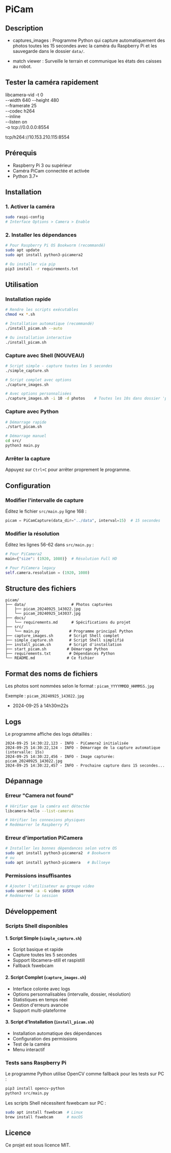 # PiCam

## Description
- captures_images : Programme Python qui capture automatiquement des photos toutes les 15 secondes avec la caméra du Raspberry Pi et les sauvegarde dans le dossier `data/`.

- match viewer : Surveille le terrain et communique les états des caisses au robot.

## Tester la caméra rapidement

libcamera-vid -t 0 \
  --width 640 --height 480 \
  --framerate 25 \
  --codec h264 \
  --inline \
  --listen on \
  -o tcp://0.0.0.0:8554

tcp/h264://10.153.210.115:8554

## Prérequis
- Raspberry Pi 3 ou supérieur
- Caméra PiCam connectée et activée
- Python 3.7+

## Installation

### 1. Activer la caméra
```bash
sudo raspi-config
# Interface Options > Camera > Enable
```

### 2. Installer les dépendances
```bash
# Pour Raspberry Pi OS Bookworm (recommandé)
sudo apt update
sudo apt install python3-picamera2

# Ou installer via pip
pip3 install -r requirements.txt
```

## Utilisation

### Installation rapide
```bash
# Rendre les scripts exécutables
chmod +x *.sh

# Installation automatique (recommandé)
./install_picam.sh --auto

# Ou installation interactive
./install_picam.sh
```

### Capture avec Shell (NOUVEAU)
```bash
# Script simple - capture toutes les 5 secondes
./simple_capture.sh

# Script complet avec options
./capture_images.sh

# Avec options personnalisées
./capture_images.sh -i 10 -d photos    # Toutes les 10s dans dossier 'photos/'
```

### Capture avec Python
```bash
# Démarrage rapide
./start_picam.sh

# Démarrage manuel
cd src/
python3 main.py
```

### Arrêter la capture
Appuyez sur `Ctrl+C` pour arrêter proprement le programme.

## Configuration

### Modifier l'intervalle de capture
Éditez le fichier `src/main.py` ligne 168 :
```python
picam = PiCamCapture(data_dir="../data", interval=15)  # 15 secondes
```

### Modifier la résolution
Éditez les lignes 56-62 dans `src/main.py` :
```python
# Pour PiCamera2
main={"size": (1920, 1080)}  # Résolution Full HD

# Pour PiCamera legacy
self.camera.resolution = (1920, 1080)
```

## Structure des fichiers
```
picam/
├── data/                    # Photos capturées
│   ├── picam_20240925_143022.jpg
│   └── picam_20240925_143037.jpg
├── docs/
│   └── requirements.md      # Spécifications du projet
├── src/
│   └── main.py             # Programme principal Python
├── capture_images.sh       # Script Shell complet
├── simple_capture.sh       # Script Shell simplifié
├── install_picam.sh        # Script d'installation
├── start_picam.sh         # Démarrage Python
├── requirements.txt        # Dépendances Python
└── README.md              # Ce fichier
```

## Format des noms de fichiers
Les photos sont nommées selon le format :
`picam_YYYYMMDD_HHMMSS.jpg`

Exemple : `picam_20240925_143022.jpg`
- 2024-09-25 à 14h30m22s

## Logs
Le programme affiche des logs détaillés :
```
2024-09-25 14:30:22,123 - INFO - PiCamera2 initialisée
2024-09-25 14:30:22,124 - INFO - Démarrage de la capture automatique (intervalle: 15s)
2024-09-25 14:30:22,456 - INFO - Image capturée: picam_20240925_143022.jpg
2024-09-25 14:30:22,457 - INFO - Prochaine capture dans 15 secondes...
```

## Dépannage

### Erreur "Camera not found"
```bash
# Vérifier que la caméra est détectée
libcamera-hello --list-cameras

# Vérifier les connexions physiques
# Redémarrer le Raspberry Pi
```

### Erreur d'importation PiCamera
```bash
# Installer les bonnes dépendances selon votre OS
sudo apt install python3-picamera2  # Bookworm
# ou
sudo apt install python3-picamera   # Bullseye
```

### Permissions insuffisantes
```bash
# Ajouter l'utilisateur au groupe video
sudo usermod -a -G video $USER
# Redémarrer la session
```

## Développement

### Scripts Shell disponibles

#### 1. Script Simple (`simple_capture.sh`)
- Script basique et rapide
- Capture toutes les 5 secondes
- Support libcamera-still et raspistill
- Fallback fswebcam

#### 2. Script Complet (`capture_images.sh`)
- Interface colorée avec logs
- Options personnalisables (intervalle, dossier, résolution)
- Statistiques en temps réel
- Gestion d'erreurs avancée
- Support multi-plateforme

#### 3. Script d'Installation (`install_picam.sh`)
- Installation automatique des dépendances
- Configuration des permissions
- Test de la caméra
- Menu interactif

### Tests sans Raspberry Pi
Le programme Python utilise OpenCV comme fallback pour les tests sur PC :
```bash
pip3 install opencv-python
python3 src/main.py
```

Les scripts Shell nécessitent fswebcam sur PC :
```bash
sudo apt install fswebcam  # Linux
brew install fswebcam      # macOS
```

## Licence
Ce projet est sous licence MIT.